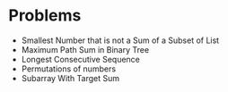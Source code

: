 # Problems
- Smallest Number that is not a Sum of a Subset of List
- Maximum Path Sum in Binary Tree
- Longest Consecutive Sequence
- Permutations of numbers
- Subarray With Target Sum

